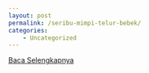 ```yaml
---
layout: post
permalink: /seribu-mimpi-telur-bebek/
categories:
    - Uncategorized
---
```


[Baca Selengkapnya](/04)
